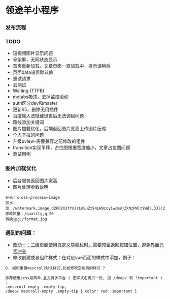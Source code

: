 # 领途羊小程序

### 发布流程

### TODO
- 短视频图片显示问题
- 骨架屏，无网状态显示
- 首页重新加载，文章页面一直加载中，提示请稍后
- 页面data设置默认值
- 重试请求
- 云测试
- Waiting (TTFB)
- metabs吸顶，去掉监控滚动
- auth区分dev和master
- 更新h5，删除无用插件
- 百度输入法隐藏键盘后无法调起问题
- 路线添加关键词
- 图片加载优化，后端返回图片宽高上传图片压缩
- 个人下拉的问题
- 升级uview-需要兼容之前修改的组件
- transition实现平移，占位图根据宽度缩小，文章占位图问题
- 测试用例
### 图片加载优化
- 后台服务返回图片宽高
- 图片处理参数说明
```
开头：x-oss-process=image
加水印：/watermark,image_d2F0ZXJtYXJrLnBuZz94LW9zcy1wcm9jZXNzPWltYWdlL3Jlc2l6ZSxQXzg=,g_sw,x_30,y_10
修改质量：/quality,q_50
转换jpg:/format,jpg
```
### 遇到的问题：
- [改动一：二级页面使用自定义导航栏时，需要预留返回按钮位置，避免界面元素冲突](https://smartprogram.baidu.com/forum/topic/show/125547#:~:text=%E6%94%B9%E5%8A%A8%E4%B8%80%EF%BC%9A%E4%BA%8C%E7%BA%A7%E9%A1%B5%E9%9D%A2%E4%BD%BF%E7%94%A8%E8%87%AA%E5%AE%9A%E4%B9%89%E5%AF%BC%E8%88%AA%E6%A0%8F%E6%97%B6%EF%BC%8C%E9%9C%80%E8%A6%81%E9%A2%84%E7%95%99%E8%BF%94%E5%9B%9E%E6%8C%89%E9%92%AE%E4%BD%8D%E7%BD%AE%EF%BC%8C%E9%81%BF%E5%85%8D%E7%95%8C%E9%9D%A2%E5%85%83%E7%B4%A0%E5%86%B2%E7%AA%81)
- 修改创建或者组件样式：在对应vue页面的样式中添加，例子：
```
Q. 如何重置mescroll默认样式,比如修改空布局的样式 ?

推荐使用scss最简单,且支持多平台 ( 把样式名拷贝一份, 加 /deep/ 和 !important ) :
.mescroll-empty .empty-tip,
/deep/.mescroll-empty .empty-tip { color: red !important }

```